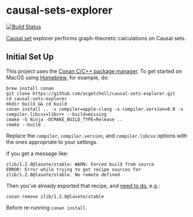 # causal-sets-explorer
[![Build Status](https://travis-ci.org/acgetchell/causal-sets-explorer.svg?branch=master)](https://travis-ci.org/acgetchell/causal-sets-explorer)

[Causal set][3] explorer performs graph-theoretic calculations on Causal sets.

## Initial Set Up
This project uses the [Conan C/C++ package manager][1]. To get started on MacOS
using [Homebrew][4], for example, do:

~~~
brew install conan
git clone https://github.com/acgetchell/causal-sets-explorer.git
cd causal-sets-explorer
mkdir build && cd build
conan install .. -s compiler=apple-clang -s compiler.version=8.0 -s compiler.libcxx=libc++ --build=missing
cmake -G Ninja -DCMAKE_BUILD_TYPE=Release ..
cmake --build .
~~~

Replace the `compiler`, `compiler.version`, and `compiler.libcxx` options with
the ones appropriate to your settings.

If you get a message like:

~~~
zlib/1.2.8@lasote/stable: WARN: Forced build from source
ERROR: Error while trying to get recipe sources for zlib/1.2.8@lasote/stable. No remote defined
~~~

Then you've already exported that recipe, and [need to do][2], e.g.:

~~~
conan remove zlib/1.2.8@lasote/stable
~~~

Before re-running `conan install`.

[1]: https://www.conan.io
[2]: https://github.com/conan-io/conan/issues/1067#issuecomment-284219916
[3]: https://en.wikipedia.org/wiki/Causal_sets
[4]: https://brew.sh/
